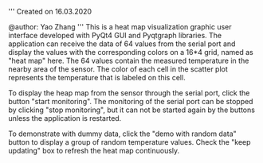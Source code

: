 '''
Created on 16.03.2020

@author: Yao Zhang
'''
This is a heat map visualization graphic user interface developed with PyQt4 GUI and Pyqtgraph libraries. The application can receive the data of 64 values from the serial port and display the values with the corresponding colors on a 16*4 grid, named as "heat map" here. The 64 values contain the measured temperature in the nearby area of the sensor. The color of each cell in the scatter plot represents the temperature that is labeled on this cell. 

To display the heap map from the sensor through the serial port, click the button "start monitoring". The monitoring of the serial port can be stopped by clicking "stop monitoring", but it can not be started again by the buttons unless the application is restarted. 

To demonstrate with dummy data, click the "demo with random data" button to display a group of random temperature values. Check the "keep updating" box to refresh the heat map continuously.


